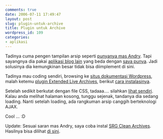 ```yaml
---
comments: true
date: 2006-07-11 17:49:47
layout: post
slug: plugin-untuk-archive
title: Plugin untuk Archive
wordpress_id: 109
categories:
- aplikasi
---
```


Tadinya cuma pengen tampilan arsip seperti [punyanya mas Andry](http://andryshuzain.com/archives). Tapi sayangnya dia pakai [aplikasi blog lain](http://textpattern.com/) yang beda dengan [saya punya](http://www.wordpress.org). Jadi solusinya dia kemungkinan besar tidak bisa diimplement di sini. 

Tadinya mau coding sendiri, browsing ke [situs dokumentasi Wordpress](http://codex.wordpress.org), malah ketemu [plugin Extended Live Archives](http://www.sonsofskadi.net/extended-live-archive/), berikut [cara instalasinya](http://www.24fightingchickens.com/2006/01/03/extended-live-archives/). 

Setelah sedikit berkutat dengan file CSS, tadaaa.... silahkan [lihat sendiri](http://endy.artivisi.com/blog/archive-live/). Kalau anda melihat halaman kosong, tunggu sejenak, tandanya dia sedang loading. 
Nanti setelah loading, ada rangkuman arsip canggih berteknologi AJAX. 

Cool ... :D

Update: Sesuai saran mas Andry, saya coba instal [SRG Clean Archives](http://www.sporadicnonsense.com/2006/05/04/clean-archives-20/). Hasilnya bisa dilihat [di sini](http://endy.artivisi.com/blog/archive-simple/). 
